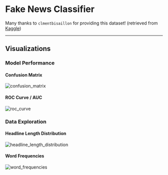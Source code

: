 # Fake News Classifier
Many thanks to `clmentbisaillon` for providing this dataset! (retrieved from [Kaggle](https://www.kaggle.com/datasets/clmentbisaillon/fake-and-real-news-dataset))

---
## Visualizations
### Model Performance
#### Confusion Matrix
![confusion_matrix](https://github.com/user-attachments/assets/52b301c3-9b15-44d3-8126-77da9a599489)
#### ROC Curve / AUC
![roc_curve](https://github.com/user-attachments/assets/0a9ca3df-cc7d-4ca4-a502-79b83612696b)
### Data Exploration
#### Headline Length Distribution
![headline_length_distribution](https://github.com/user-attachments/assets/fb3d9790-07b6-42c7-acce-1c4caa190f63)
#### Word Frequencies
![word_frequencies](https://github.com/user-attachments/assets/84406c93-a899-47df-8db8-40b2451b934a)

